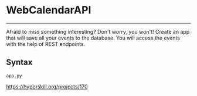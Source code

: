 # WebCalendarAPI
---
Afraid to miss something interesting? Don't worry, you won't! Create an app that will save all your events to the database. You will access the events with the help of REST endpoints.

## Syntax
```
app.py
```

https://hyperskill.org/projects/170
